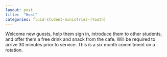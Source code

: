 ```yaml
---
layout: post
title:  "Host"
categories: fluid-student-ministries-(Youth)
---
```


Welcome new guests, help them sign in, introduce them to other students, and offer them a free drink and snack from the cafe. Will be required to arrive 30 minutes prior to service. This is a six month commitment on a rotation. 